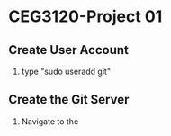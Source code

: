 # CEG3120-Project 01

## Create User Account
1. type "sudo useradd git"

## Create the Git Server
1. Navigate to the